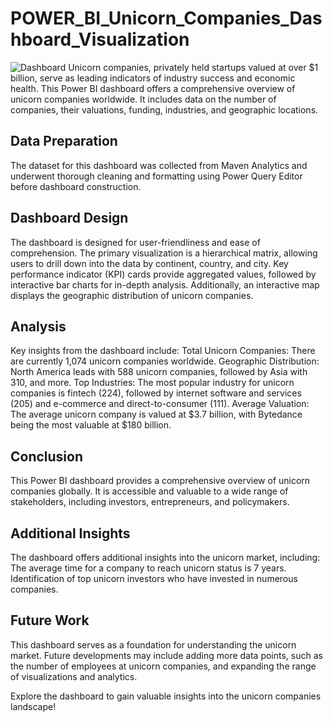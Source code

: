 # POWER_BI_Unicorn_Companies_Dashboard_Visualization
![Dashboard](https://github.com/AnalystInsights/POWER_BI_Unicorn_Companies_Dashboard_Visualization/assets/145913907/d0b35b1d-f219-4082-adbe-1eacd0cf3a20)
Unicorn companies, privately held startups valued at over $1 billion, serve as leading indicators of industry success and economic health. This Power BI dashboard offers a comprehensive overview of unicorn companies worldwide. It includes data on the number of companies, their valuations, funding, industries, and geographic locations.

## Data Preparation
The dataset for this dashboard was collected from Maven Analytics and underwent thorough cleaning and formatting using Power Query Editor before dashboard construction.

## Dashboard Design
The dashboard is designed for user-friendliness and ease of comprehension. The primary visualization is a hierarchical matrix, allowing users to drill down into the data by continent, country, and city. Key performance indicator (KPI) cards provide aggregated values, followed by interactive bar charts for in-depth analysis. Additionally, an interactive map displays the geographic distribution of unicorn companies.

## Analysis
Key insights from the dashboard include:
Total Unicorn Companies: There are currently 1,074 unicorn companies worldwide.
Geographic Distribution: North America leads with 588 unicorn companies, followed by Asia with 310, and more.
Top Industries: The most popular industry for unicorn companies is fintech (224), followed by internet software and services (205) and e-commerce and direct-to-consumer (111).
Average Valuation: The average unicorn company is valued at $3.7 billion, with Bytedance being the most valuable at $180 billion.

## Conclusion
This Power BI dashboard provides a comprehensive overview of unicorn companies globally. It is accessible and valuable to a wide range of stakeholders, including investors, entrepreneurs, and policymakers.

## Additional Insights
The dashboard offers additional insights into the unicorn market, including:
The average time for a company to reach unicorn status is 7 years.
Identification of top unicorn investors who have invested in numerous companies.

## Future Work
This dashboard serves as a foundation for understanding the unicorn market. Future developments may include adding more data points, such as the number of employees at unicorn companies, and expanding the range of visualizations and analytics.

Explore the dashboard to gain valuable insights into the unicorn companies landscape!

